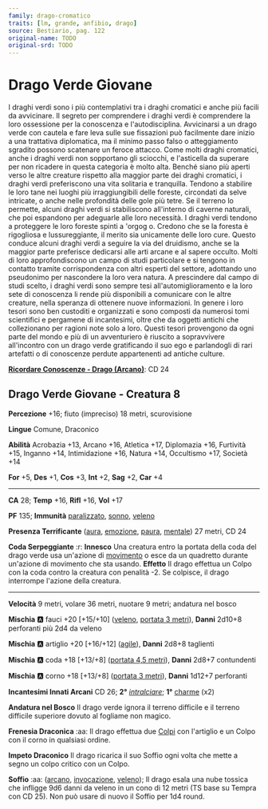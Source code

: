 ```yaml
---
family: drago-cromatico
traits: [lm, grande, anfibio, drago]
source: Bestiario, pag. 122
original-name: TODO
original-srd: TODO
---
```


# Drago Verde Giovane

I draghi verdi sono i più contemplativi tra i draghi cromatici e anche più facili da avvicinare. Il segreto per comprendere i draghi verdi è comprendere la loro ossessione per la conoscenza e l'autodisciplina. Avvicinarsi a un drago verde con cautela e fare leva sulle sue fissazioni può facilmente dare inizio a una trattativa diplomatica, ma il minimo passo falso o atteggiamento sgradito possono scatenare un feroce attacco. Come molti draghi cromatici, anche i draghi verdi non sopportano gli sciocchi, e l'asticella da superare per non ricadere in questa categoria è molto alta. Benché siano più aperti verso le altre creature rispetto alla maggior parte dei draghi cromatici, i draghi verdi preferiscono una vita solitaria e tranquilla. Tendono a stabilire le loro tane nei luoghi più irraggiungibili delle foreste, circondati da selve intricate, o anche nelle profondità delle gole più tetre. Se il terreno lo permette, alcuni draghi verdi si stabiliscono all'interno di caverne naturali, che poi espandono per adeguarle alle loro necessità. I draghi verdi tendono a proteggere le loro foreste spinti a 'orgog o. Credono che se la foresta è rigogliosa e lussureggiante, il merito sia unicamente delle loro cure. Questo conduce alcuni draghi verdi a seguire la via del druidismo, anche se la maggior parte preferisce dedicarsi alle arti arcane e al sapere occulto. Molti di loro approfondiscono un campo di studi particolare e si tengono in contatto tramite corrispondenza con altri esperti del settore, adottando uno pseudonimo per nascondere la loro vera natura. A prescindere dal campo di studi scelto, i draghi verdi sono sempre tesi all'automiglioramento e la loro sete di conoscenza li rende più disponibili a comunicare con le altre creature, nella speranza di ottenere nuove informazioni. In genere i loro tesori sono ben custoditi e organizzati e sono composti da numerosi tomi scientifici e pergamene di incantesimi, oltre che da oggetti antichi che collezionano per ragioni note solo a loro. Questi tesori provengono da ogni parte del mondo e più di un avventuriero è riuscito a sopravvivere all'incontro con un drago verde gratificando il suo ego e parlandogli di rari artefatti o di conoscenze perdute appartenenti ad antiche culture.

**[Ricordare Conoscenze - Drago (Arcano)](/azioni/ricordare-conoscenze)**: CD 24

## Drago Verde Giovane - Creatura 8

**Percezione** +16; fiuto (impreciso) 18 metri, scurovisione

**Lingue** Comune, Draconico

**Abilità** Acrobazia +13, Arcano +16, Atletica +17, Diplomazia +16, Furtività +15, Inganno +14, Intimidazione +16, Natura +14, Occultismo +17, Società +14

**For** +5, **Des** +1, **Cos** +3, **Int** +2, **Sag** +2, **Car** +4

***

**CA** 28; **Temp** +16, **Rifl** +16, **Vol** +17

**PF** 135; **Immunità** [paralizzato](/condizioni/paralizzato), [sonno](/tratti/sonno), [veleno](/tratti/veleno)

**Presenza Terrificante** ([aura](/tratti/aura), [emozione](/tratti/emozione), [paura](/tratti/paura), [mentale](/tratti/mentale)) 27 metri, CD 24

**Coda Serpeggiante** :r: **Innesco** Una creatura entro la portata della coda del drago verde usa un'azione di [movimento](/tratti/movimento) o esce da un quadretto durante un'azione di movimento che sta usando. **Effetto** Il drago effettua un Colpo con la coda contro la creatura con penalità -2. Se colpisce, il drago interrompe l'azione della creatura.

***

**Velocità** 9 metri, volare 36 metri, nuotare 9 metri; andatura nel bosco

**Mischia** :a: fauci +20 \[+15/+10] ([veleno](/tratti/veleno), [portata 3 metri](/tratti/portata)), **Danni** 2d10+8 perforanti più 2d4 da veleno

**Mischia** :a: artiglio +20 \[+16/+12] ([agile](/tratti/agile)), **Danni** 2d8+8 taglienti

**Mischia** :a: coda +18 \[+13/+8] ([portata 4,5 metri](/tratti/portata)), **Danni** 2d8+7 contundenti

**Mischia** :a: corno +18 \[+13/+8] ([portata 3 metri](/tratti/portata)), **Danni** 1d12+7 perforanti

**Incantesimi Innati Arcani** CD 26; **2°** *[intralciare](/incantesimi/intralciare)*; **1°** [charme](/incantesimi/charme) (x2)

**Andatura nel Bosco** Il drago verde ignora il terreno difficile e il terreno difficile superiore dovuto al fogliame non magico.

**Frenesia Draconica** :aa: Il drago effettua due [Colpi](/azioni/colpire) con l'artiglio e un Colpo con il corno in qualsiasi ordine.

**Impeto Draconico** Il drago ricarica il suo Soffio ogni volta che mette a segno un colpo critico con un Colpo.

**Soffio** :aa:  ([arcano](/tratti/arcano), [invocazione](/tratti/invocazione), [veleno](/tratti/veleno)); Il drago esala una nube tossica che infligge 9d6 danni da veleno in un cono di 12 metri (TS base su Tempra con CD 25). Non può usare di nuovo il Soffio per 1d4 round.
